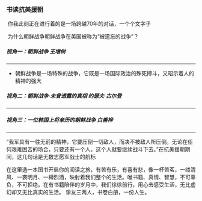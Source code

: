 ### 书读抗美援朝



​	你我此刻正在进行着的是一场跨越70年的对话，一个个文字子



​	为什么朝鲜战争朝鲜战争在美国被称为“被遗忘的战争”？





##### 视角一：朝鲜战争 *王增树*

---

- 朝鲜战争是一场特殊的战争，它既是一场国际政治的殊死搏斗，又昭示着人的精神的强大



####  

##### 视角二：朝鲜战争·未曾透露的真相 *约瑟夫·古尔登*

---







##### 视角三：一位韩国上将亲历的朝鲜战争 *白善桦*

---













​	”我军具有一往无前的精神，它要压倒一切敌人，而决不被敌人所压倒。无论在任何艰难困苦的场合，只要还有一个人，这个人就要继续战斗下去。”在抗美援朝期间，这几句话是无数志愿军战士的航标

​	在这里选一本图书开启你的阅读之旅，有苦有乐，有喜有悲，像一杯苦茗，一缕清风、一袭明月、一樽烈酒，映射着我们整个的生活。唯书籍、真情、智慧，不可辜负，不可拒绝。在有书籍陪伴的岁月中，我们徐徐前行，用心去感受生活，无比虚幻却又无比真实的生活。
挚友三两人，书卷白册，一份人生。